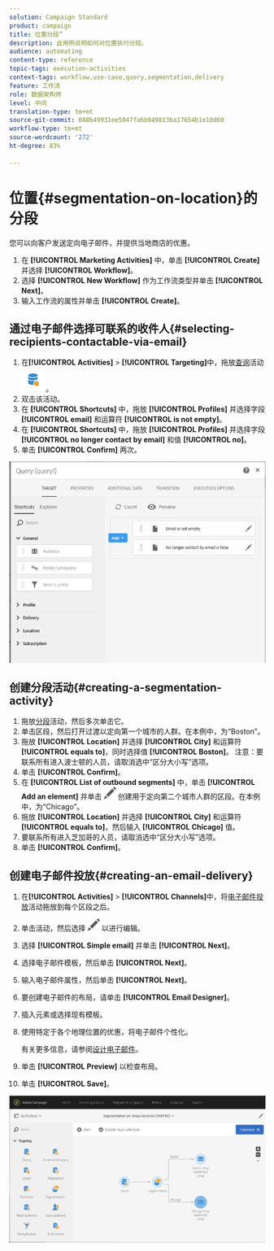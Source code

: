 ```yaml
---
solution: Campaign Standard
product: campaign
title: 位置分段”
description: 此用例说明如何对位置执行分段。
audience: automating
content-type: reference
topic-tags: execution-activities
context-tags: workflow,use-case,query,segmentation,delivery
feature: 工作流
role: 数据架构师
level: 中间
translation-type: tm+mt
source-git-commit: 088b49931ee5047fa6b949813ba17654b1e10d60
workflow-type: tm+mt
source-wordcount: '272'
ht-degree: 83%

---
```



# 位置{#segmentation-on-location}的分段

您可以向客户发送定向电子邮件，并提供当地商店的优惠。

1. 在 **[!UICONTROL Marketing Activities]** 中，单击 **[!UICONTROL Create]** 并选择 **[!UICONTROL Workflow]**。
1. 选择 **[!UICONTROL New Workflow]** 作为工作流类型并单击 **[!UICONTROL Next]**。
1. 输入工作流的属性并单击 **[!UICONTROL Create]**。

## 通过电子邮件选择可联系的收件人{#selecting-recipients-contactable-via-email}

1. 在&#x200B;**[!UICONTROL Activities]** > **[!UICONTROL Targeting]**&#x200B;中，拖放[查询](../../automating/using/query.md)活动![](assets/query.png)。
1. 双击该活动。
1. 在 **[!UICONTROL Shortcuts]** 中，拖放 **[!UICONTROL Profiles]** 并选择字段 **[!UICONTROL email]** 和运算符 **[!UICONTROL is not empty]**。
1. 在 **[!UICONTROL Shortcuts]** 中，拖放 **[!UICONTROL Profiles]** 并选择字段 **[!UICONTROL no longer contact by email]** 和值 **[!UICONTROL no]**。
1. 单击 **[!UICONTROL Confirm]** 两次。

![](assets/wf-complement-query.png)

## 创建分段活动{#creating-a-segmentation-activity}

1. 拖放[分段](../../automating/using/segmentation.md)活动，然后多次单击它。
1. 单击区段，然后打开过渡以定向第一个城市的人群。在本例中，为“Boston”。
1. 拖放 **[!UICONTROL Location]** 并选择 **[!UICONTROL City]** 和运算符 **[!UICONTROL equals to]**，同时选择值 **[!UICONTROL Boston]**。
注意：要联系所有进入波士顿的人员，请取消选中“区分大小写”选项。
1. 单击 **[!UICONTROL Confirm]**。
1. 在 **[!UICONTROL List of outbound segments]** 中，单击 **[!UICONTROL Add an element]** 并单击 ![](assets/edit_darkgrey-24px.png) 创建用于定向第二个城市人群的区段。在本例中，为“Chicago”。
1. 拖放 **[!UICONTROL Location]** 并选择 **[!UICONTROL City]** 和运算符 **[!UICONTROL equals to]**，然后输入 **[!UICONTROL Chicago]** 值。
1. 要联系所有进入芝加哥的人员，请取消选中“区分大小写”选项。
1. 单击 **[!UICONTROL Confirm]**。

## 创建电子邮件投放{#creating-an-email-delivery}

1. 在&#x200B;**[!UICONTROL Activities]** > **[!UICONTROL Channels]**&#x200B;中，将[电子邮件投放](../../automating/using/email-delivery.md)活动拖放到每个区段之后。
1. 单击活动，然后选择 ![](assets/edit_darkgrey-24px.png) 以进行编辑。
1. 选择 **[!UICONTROL Simple email]** 并单击 **[!UICONTROL Next]**。
1. 选择电子邮件模板，然后单击 **[!UICONTROL Next]**。
1. 输入电子邮件属性，然后单击 **[!UICONTROL Next]**。
1. 要创建电子邮件的布局，请单击 **[!UICONTROL Email Designer]**。
1. 插入元素或选择现有模板。
1. 使用特定于各个地理位置的优惠，将电子邮件个性化。

   有关更多信息，请参阅[设计电子邮件](../../designing/using/designing-from-scratch.md#designing-an-email-content-from-scratch)。

1. 单击 **[!UICONTROL Preview]** 以检查布局。
1. 单击 **[!UICONTROL Save]**。

![](assets/wf-segmentation-location.png)

